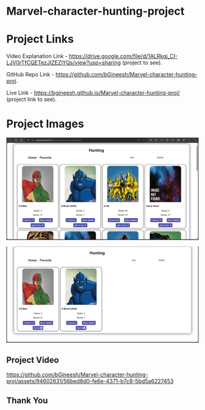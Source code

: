 # Marvel-character-hunting-project

# Project Links
Video Explanation Link - https://drive.google.com/file/d/1ALRkqj_CI-LJV0rTfCQETezJIZEZlYQs/view?usp=sharing (project to see).

GitHub Repo Link - https://github.com/bGineesh/Marvel-character-hunting-proj.

Live Link - https://bgineesh.github.io/Marvel-character-hunting-proj/ (project link to see).

# Project Images

![Marvel API](https://github.com/bGineesh/Marvel-character-hunting-proj/blob/3d70b6093aa2bd34bbfd02972e9d9f31358d52a6/images/Screenshot%202023-08-31%20122254.png "The Home Page")

![Marvel API](https://github.com/bGineesh/Marvel-character-hunting-proj/blob/21e8dbaf5284f0ce6bce7e6e9f1baf6e2c84f623/images/Screenshot%202023-08-31%20122345.png "The Fav page")

## Project Video

https://github.com/bGineesh/Marvel-character-hunting-proj/assets/94602631/56bed8d0-fe6e-4371-b7c8-5bd5a6227453

## Thank You



